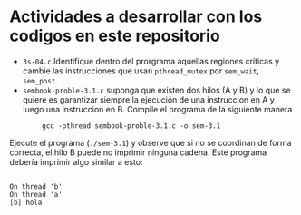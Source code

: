 # Actividades a desarrollar con los codigos en este repositorio
* `3s-04.c` Identifique dentro del prorgrama aquellas regiones críticas y cambie las instrucciones que usan `pthread_mutex` por `sem_wait`, `sem_post`.
* `sembook-proble-3.1.c` suponga que existen dos hilos (A y B) y lo que se quiere es garantizar siempre la ejecución de una instruccion en A y luego una instruccion en B. Compile el programa de la siguiente manera

```
        gcc -pthread sembook-proble-3.1.c -o sem-3.1
```

Ejecute el programa (`./sem-3.1`) y observe que si no se coordinan de forma correcta, el hilo B puede no imprimir ninguna cadena. Este programa debería imprimir algo similar a esto:

```

On thread 'b'
On thread 'a'
[b] hola

```
